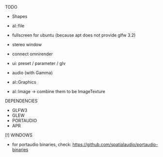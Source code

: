 TODO

- Shapes

- al::file
- fullscreen for ubuntu (because apt does not provide glfw 3.2)

- stereo window
- connect omnirender

- ui: preset / parameter / glv

- audio (with Gamma)
- al::Graphics
- al::Image -> combine them to be ImageTexture

DEPENDENCIES

- GLFW3
- GLEW
- PORTAUDIO
- APR

[!] WINDOWS
* for portaudio binaries, check: https://github.com/spatialaudio/portaudio-binaries
